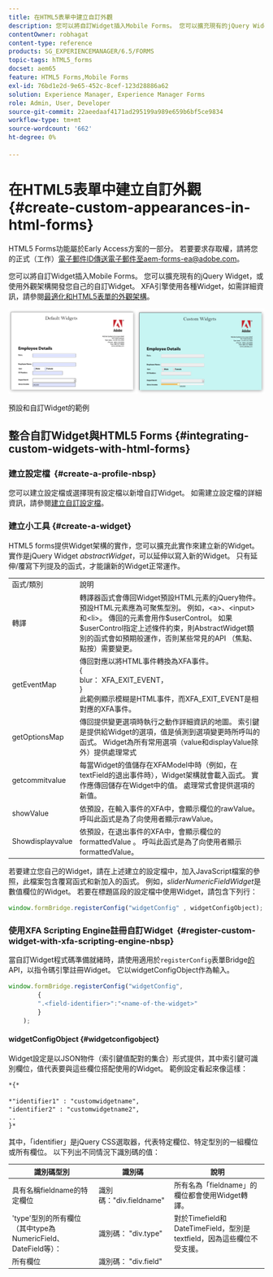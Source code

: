 ```yaml
---
title: 在HTML5表單中建立自訂外觀
description: 您可以將自訂Widget插入Mobile Forms。 您可以擴充現有的jQuery Widget或開發您自己的自訂Widget。
contentOwner: robhagat
content-type: reference
products: SG_EXPERIENCEMANAGER/6.5/FORMS
topic-tags: hTML5_forms
docset: aem65
feature: HTML5 Forms,Mobile Forms
exl-id: 76bd1e2d-9e65-452c-8cef-123d28886a62
solution: Experience Manager, Experience Manager Forms
role: Admin, User, Developer
source-git-commit: 22aeedaaf4171ad295199a989e659b6bf5ce9834
workflow-type: tm+mt
source-wordcount: '662'
ht-degree: 0%

---
```


# 在HTML5表單中建立自訂外觀{#create-custom-appearances-in-html-forms}

<span class="preview"> HTML5 Forms功能屬於Early Access方案的一部分。 若要要求存取權，請將您的正式（工作）電子郵件ID傳送電子郵件至aem-forms-ea@adobe.com。
</span>

您可以將自訂Widget插入Mobile Forms。 您可以擴充現有的jQuery Widget，或使用外觀架構開發您自己的自訂Widget。 XFA引擎使用各種Widget，如需詳細資訊，請參閱[最適化和HTML5表單的外觀架構](/help/forms/custom-widgets.md)。

![預設和自訂Widget的範例](assets/custom-widgets.jpg)

預設和自訂Widget的範例

## 整合自訂Widget與HTML5 Forms {#integrating-custom-widgets-with-html-forms}

### 建立設定檔  {#create-a-profile-nbsp}

您可以建立設定檔或選擇現有設定檔以新增自訂Widget。 如需建立設定檔的詳細資訊，請參閱[建立自訂設定檔](/help/forms/custom-profile.md)。

### 建立小工具 {#create-a-widget}

HTML5 forms提供Widget架構的實作，您可以擴充此實作來建立新的Widget。 實作是jQuery Widget *abstractWidget*，可以延伸以寫入新的Widget。 只有延伸/覆寫下列提及的函式，才能讓新的Widget正常運作。

<table>
 <tbody>
  <tr>
   <td>函式/類別</td>
   <td>說明</td>
  </tr>
  <tr>
   <td>轉譯</td>
   <td>轉譯器函式會傳回Widget預設HTML元素的jQuery物件。 預設HTML元素應為可聚焦型別。 例如，&lt;a&gt;、&lt;input&gt;和&lt;li&gt;。 傳回的元素會用作$userControl。 如果$userControl指定上述條件約束，則AbstractWidget類別的函式會如預期般運作，否則某些常見的API （焦點、點按）需要變更。 </td>
  </tr>
  <tr>
   <td>getEventMap</td>
   <td>傳回對應以將HTML事件轉換為XFA事件。 <br /> {<br /> blur： XFA_EXIT_EVENT，<br /> }<br />此範例顯示模糊是HTML事件，而XFA_EXIT_EVENT是相對應的XFA事件。 </td>
  </tr>
  <tr>
   <td>getOptionsMap</td>
   <td>傳回提供變更選項時執行之動作詳細資訊的地圖。 索引鍵是提供給Widget的選項，值是偵測到選項變更時所呼叫的函式。 Widget為所有常用選項（value和displayValue除外）提供處理常式</td>
  </tr>
  <tr>
   <td>getcommitvalue</td>
   <td>每當Widget的值儲存在XFAModel中時（例如，在textField的退出事件時），Widget架構就會載入函式。 實作應傳回儲存在Widget中的值。 處理常式會提供選項的新值。</td>
  </tr>
  <tr>
   <td>showValue</td>
   <td>依預設，在輸入事件的XFA中，會顯示欄位的rawValue。 呼叫此函式是為了向使用者顯示rawValue。 </td>
  </tr>
  <tr>
   <td>Showdisplayvalue</td>
   <td>依預設，在退出事件的XFA中，會顯示欄位的formattedValue 。 呼叫此函式是為了向使用者顯示formattedValue。 </td>
  </tr>
 </tbody>
</table>

若要建立您自己的Widget，請在上述建立的設定檔中，加入JavaScript檔案的參照，此檔案包含覆寫函式和新加入的函式。 例如，*sliderNumericFieldWidget*&#x200B;是數值欄位的Widget。 若要在標題區段的設定檔中使用Widget，請包含下列行：

```javascript
window.formBridge.registerConfig("widgetConfig" , widgetConfigObject);
```

### 使用XFA Scripting Engine註冊自訂Widget  {#register-custom-widget-with-xfa-scripting-engine-nbsp}

當自訂Widget程式碼準備就緒時，請使用適用於`registerConfig`表單Bridge[的](https://experienceleague.adobe.com/zh-hant/docs/experience-manager-65/content/forms/developer-reference/form-bridge-apis)API，以指令碼引擎註冊Widget。 它以widgetConfigObject作為輸入。

```javascript
window.formBridge.registerConfig("widgetConfig",
        {
        ".<field-identifier>":"<name-of-the-widget>"
        }
    );
```

#### widgetConfigObject {#widgetconfigobject}

Widget設定是以JSON物件（索引鍵值配對的集合）形式提供，其中索引鍵可識別欄位，值代表要與這些欄位搭配使用的Widget。 範例設定看起來像這樣：

```
*{*

*"identifier1" : "customwidgetname",
"identifier2" : "customwidgetname2",
..
}*
```

其中，「identifier」是jQuery CSS選取器，代表特定欄位、特定型別的一組欄位或所有欄位。 以下列出不同情況下識別碼的值：

| 識別碼型別 | 識別碼 | 說明 |
|---|---|---|
| 具有名稱fieldname的特定欄位 | 識別碼：&quot;div.fieldname&quot; | 所有名為「fieldname」的欄位都會使用Widget轉譯。 |
| &#39;type&#39;型別的所有欄位（其中type為NumericField、DateField等）： | 識別碼： &quot;div.type&quot; | 對於Timefield和DateTimeField，型別是textfield，因為這些欄位不受支援。 |
| 所有欄位 | 識別碼： &quot;div.field&quot; |  |
